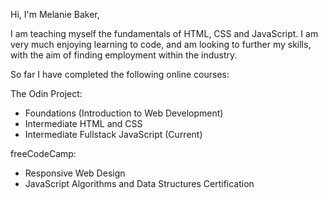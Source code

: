 Hi, I'm Melanie Baker,

I am teaching myself the fundamentals of HTML, CSS and JavaScript. I am very much enjoying learning to code, and am looking to further my skills, with the aim of finding employment within the industry.

So far I have completed the following online courses:

The Odin Project:
- Foundations (Introduction to Web Development)
- Intermediate HTML and CSS
- Intermediate Fullstack JavaScript (Current)

freeCodeCamp:
- Responsive Web Design
- JavaScript Algorithms and Data Structures Certification
